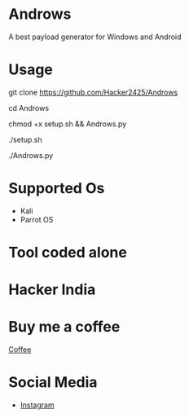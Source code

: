 # Androws
A best payload generator for Windows and Android

# Usage
git clone https://github.com/Hacker2425/Androws


cd Androws


chmod +x setup.sh && Androws.py


./setup.sh


./Androws.py


# Supported Os

* Kali
* Parrot OS

# Tool coded alone

# Hacker India

# Buy me a coffee

[Coffee](https://www.buymeacoffee.com/IamHacker)

# Social Media

* [Instagram](https://instagram.com/iamnikhil2459)
